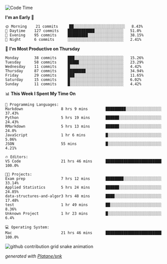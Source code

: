 <!--START_SECTION:waka-->
![Code Time](http://img.shields.io/badge/Code%20Time-108%20hrs%2046%20mins-blue)

**I'm an Early 🐤** 

```text
🌞 Morning    21 commits     ██░░░░░░░░░░░░░░░░░░░░░░░   8.43% 
🌆 Daytime    127 commits    ████████████░░░░░░░░░░░░░   51.0% 
🌃 Evening    95 commits     █████████░░░░░░░░░░░░░░░░   38.15% 
🌙 Night      6 commits      ░░░░░░░░░░░░░░░░░░░░░░░░░   2.41%

```
📅 **I'm Most Productive on Thursday** 

```text
Monday       38 commits     ███░░░░░░░░░░░░░░░░░░░░░░   15.26% 
Tuesday      58 commits     █████░░░░░░░░░░░░░░░░░░░░   23.29% 
Wednesday    11 commits     █░░░░░░░░░░░░░░░░░░░░░░░░   4.42% 
Thursday     87 commits     ████████░░░░░░░░░░░░░░░░░   34.94% 
Friday       29 commits     ███░░░░░░░░░░░░░░░░░░░░░░   11.65% 
Saturday     15 commits     █░░░░░░░░░░░░░░░░░░░░░░░░   6.02% 
Sunday       11 commits     █░░░░░░░░░░░░░░░░░░░░░░░░   4.42%

```


📊 **This Week I Spent My Time On** 

```text
💬 Programming Languages: 
Markdown                 8 hrs 9 mins        █████████░░░░░░░░░░░░░░░░   37.43% 
Python                   5 hrs 19 mins       ██████░░░░░░░░░░░░░░░░░░░   24.43% 
RMarkdown                5 hrs 13 mins       ██████░░░░░░░░░░░░░░░░░░░   24.0% 
JavaScript               1 hr 6 mins         █░░░░░░░░░░░░░░░░░░░░░░░░   5.06% 
JSON                     55 mins             █░░░░░░░░░░░░░░░░░░░░░░░░   4.21%

🔥 Editors: 
VS Code                  21 hrs 46 mins      █████████████████████████   100.0%

🐱‍💻 Projects: 
Exam prep                7 hrs 12 mins       ████████░░░░░░░░░░░░░░░░░   33.14% 
Applied Statistics       5 hrs 24 mins       ██████░░░░░░░░░░░░░░░░░░░   24.85% 
data-structures-and-algor3 hrs 48 mins       ████░░░░░░░░░░░░░░░░░░░░░   17.48% 
test                     1 hr 49 mins        ██░░░░░░░░░░░░░░░░░░░░░░░   8.36% 
Unknown Project          1 hr 23 mins        █░░░░░░░░░░░░░░░░░░░░░░░░   6.4%

💻 Operating System: 
Mac                      21 hrs 46 mins      █████████████████████████   100.0%

```


<!--END_SECTION:waka-->


<!--Snake Game-->
![github contribution grid snake animation](https://raw.githubusercontent.com/viggo-gascou/viggo-gascou/output/github-contribution-grid-snake.svg)

_generated with [Platane/snk](https://github.com/Platane/snk)_
<!--Snake Game-->


